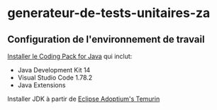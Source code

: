 # generateur-de-tests-unitaires-za

## Configuration de l'environnement de travail

[Installer le Coding Pack for Java](https://code.visualstudio.com/docs/java/java-tutorial) qui inclut:
- Java Development Kit 14
- Visual Studio Code 1.78.2
- Java Extensions

Installer JDK à partir de [Eclipse Adoptium's Temurin](https://adoptium.net/)